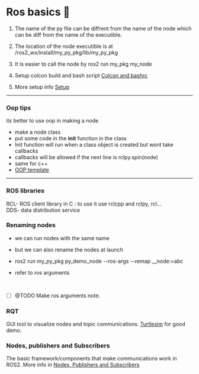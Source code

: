 # Ros basics 🤖

1.  The name of the py file can be diffrent from the name of the node which can be diff from the name of the executible.
    
2.  The location of the node executible is at /ros2_ws/install/my_py_pkg/lib/my_py_pkg
    
3.  It is easier to call the node by ros2 run my_pkg my_node
    
4.  Setup colcon build and bash script [Colcon and bashrc](../ROS2%20Notebook/Colcon%20and%20bashrc.md)
5.  More setup info [Setup](../ROS2%20Notebook/Setup.md)
    

* * *

### Oop tips

its better to use oop in making a node

- make a node class
- put some code in the **init** function in the class
- Init function will run when a class object is created but wont take callbacks
- callbacks will be allowed if the next line is rclpy.spin(node)
- same for c++
- [OOP template](../ROS2%20Notebook/OOP%20template.md)

* * *

### ROS libraries

RCL- ROS client library in C : to use it use rclcpp and rclpy, rcl...  
DDS- data distribution service

### Renaming nodes

- we can run nodes with the same name
    
- but we can also rename the nodes at launch
    
- ros2 run my_py_pkg py_demo_node --ros-args --remap \__node:=abc
    
- refer to ros arguments
    

&nbsp;

- [ ] @TODO Make ros arguments note.

### RQT 

GUI tool to visualize nodes and topic communications. [Turtlesim](../ROS2%20Notebook/Turtlesim.md) for good demo.

### Nodes, publishers and Subscribers
The basic framework/components that make communications work in ROS2. More info in [Nodes, Publishers and Subscribers](../ROS2%20Notebook/Nodes,%20publishers,%20subscribers.md)
